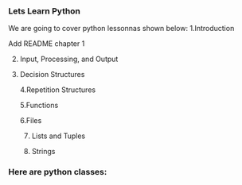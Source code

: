 
### Lets Learn Python


We are going to cover python lessonnas shown below:
  1.Introduction
	
Add README chapter 1

 
2. Input, Processing, and Output
 
3. Decision Structures
 
	4.Repetition Structures
 
	5.Functions
 
	6.Files
 
	7. Lists and Tuples
 
	8. Strings



### Here are python classes:
